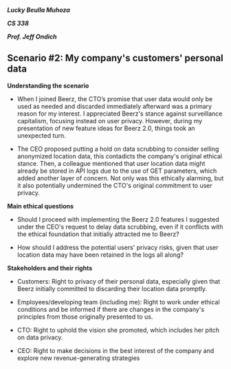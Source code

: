 ***Lucky Beulla Muhoza***

***CS 338***

***Prof. Jeff Ondich***

## Scenario #2: My company's customers' personal data ##

**Understanding the scenario**

* When I joined Beerz, the CTO’s promise that user data would only be used as needed and discarded immediately afterward was a primary reason for my interest.
I appreciated Beerz's stance against surveillance capitalism, focusing instead on user privacy.
However, during my presentation of new feature ideas for Beerz 2.0, things took an unexpected turn.

* The CEO proposed putting a hold on data scrubbing to consider selling anonymized location data, this contadicts the company's original ethical stance.
Then, a colleague mentioned that user location data might already be stored in API logs due to the use of GET parameters, which added another layer of concern.
Not only was this ethically alarming, but it also potentially undermined the CTO's original commitment to user privacy.

**Main ethical questions**

* Should I proceed with implementing the Beerz 2.0 features I suggested under the CEO's request to delay data scrubbing,
  even if it conflicts with the ethical foundation that initially attracted me to Beerz?

* How should I address the potential users' privacy risks, given that user location data may have been retained in the logs all along?

**Stakeholders and their rights**

* Customers: Right to privacy of their personal data, especially  given that Beerz initially committed to discarding their location data promptly.

* Employees/developing team (including me):  Right to work under ethical conditions and be informed if there are changes in the company's principles from those originally
  presented to us.

* CTO: Right to uphold the vision she promoted, which includes her pitch on data privacy.

* CEO: Right to make decisions in the best interest of the company and explore new revenue-generating strategies


